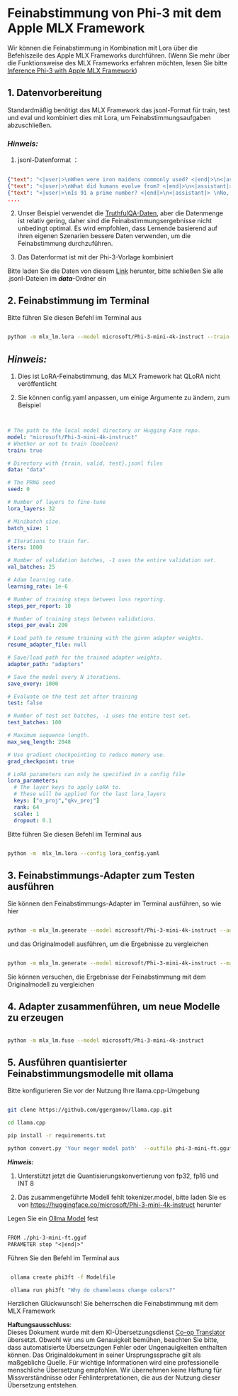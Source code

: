 <!--
CO_OP_TRANSLATOR_METADATA:
{
  "original_hash": "2b94610e2f6fe648e01fa23626f0dd03",
  "translation_date": "2025-07-17T07:56:32+00:00",
  "source_file": "md/03.FineTuning/FineTuning_MLX.md",
  "language_code": "de"
}
-->
# **Feinabstimmung von Phi-3 mit dem Apple MLX Framework**

Wir können die Feinabstimmung in Kombination mit Lora über die Befehlszeile des Apple MLX Frameworks durchführen. (Wenn Sie mehr über die Funktionsweise des MLX Frameworks erfahren möchten, lesen Sie bitte [Inference Phi-3 with Apple MLX Framework](../03.FineTuning/03.Inference/MLX_Inference.md))


## **1. Datenvorbereitung**

Standardmäßig benötigt das MLX Framework das jsonl-Format für train, test und eval und kombiniert dies mit Lora, um Feinabstimmungsaufgaben abzuschließen.


### ***Hinweis:***

1. jsonl-Datenformat ：


```json

{"text": "<|user|>\nWhen were iron maidens commonly used? <|end|>\n<|assistant|> \nIron maidens were never commonly used <|end|>"}
{"text": "<|user|>\nWhat did humans evolve from? <|end|>\n<|assistant|> \nHumans and apes evolved from a common ancestor <|end|>"}
{"text": "<|user|>\nIs 91 a prime number? <|end|>\n<|assistant|> \nNo, 91 is not a prime number <|end|>"}
....

```

2. Unser Beispiel verwendet die [TruthfulQA-Daten](https://github.com/sylinrl/TruthfulQA/blob/main/TruthfulQA.csv), aber die Datenmenge ist relativ gering, daher sind die Feinabstimmungsergebnisse nicht unbedingt optimal. Es wird empfohlen, dass Lernende basierend auf ihren eigenen Szenarien bessere Daten verwenden, um die Feinabstimmung durchzuführen.

3. Das Datenformat ist mit der Phi-3-Vorlage kombiniert

Bitte laden Sie die Daten von diesem [Link](../../../../code/04.Finetuning/mlx) herunter, bitte schließen Sie alle .jsonl-Dateien im ***data***-Ordner ein


## **2. Feinabstimmung im Terminal**

Bitte führen Sie diesen Befehl im Terminal aus


```bash

python -m mlx_lm.lora --model microsoft/Phi-3-mini-4k-instruct --train --data ./data --iters 1000 

```


## ***Hinweis:***

1. Dies ist LoRA-Feinabstimmung, das MLX Framework hat QLoRA nicht veröffentlicht

2. Sie können config.yaml anpassen, um einige Argumente zu ändern, zum Beispiel


```yaml


# The path to the local model directory or Hugging Face repo.
model: "microsoft/Phi-3-mini-4k-instruct"
# Whether or not to train (boolean)
train: true

# Directory with {train, valid, test}.jsonl files
data: "data"

# The PRNG seed
seed: 0

# Number of layers to fine-tune
lora_layers: 32

# Minibatch size.
batch_size: 1

# Iterations to train for.
iters: 1000

# Number of validation batches, -1 uses the entire validation set.
val_batches: 25

# Adam learning rate.
learning_rate: 1e-6

# Number of training steps between loss reporting.
steps_per_report: 10

# Number of training steps between validations.
steps_per_eval: 200

# Load path to resume training with the given adapter weights.
resume_adapter_file: null

# Save/load path for the trained adapter weights.
adapter_path: "adapters"

# Save the model every N iterations.
save_every: 1000

# Evaluate on the test set after training
test: false

# Number of test set batches, -1 uses the entire test set.
test_batches: 100

# Maximum sequence length.
max_seq_length: 2048

# Use gradient checkpointing to reduce memory use.
grad_checkpoint: true

# LoRA parameters can only be specified in a config file
lora_parameters:
  # The layer keys to apply LoRA to.
  # These will be applied for the last lora_layers
  keys: ["o_proj","qkv_proj"]
  rank: 64
  scale: 1
  dropout: 0.1


```

Bitte führen Sie diesen Befehl im Terminal aus


```bash

python -m  mlx_lm.lora --config lora_config.yaml

```


## **3. Feinabstimmungs-Adapter zum Testen ausführen**

Sie können den Feinabstimmungs-Adapter im Terminal ausführen, so wie hier 


```bash

python -m mlx_lm.generate --model microsoft/Phi-3-mini-4k-instruct --adapter-path ./adapters --max-token 2048 --prompt "Why do chameleons change colors? " --eos-token "<|end|>"    

```

und das Originalmodell ausführen, um die Ergebnisse zu vergleichen 


```bash

python -m mlx_lm.generate --model microsoft/Phi-3-mini-4k-instruct --max-token 2048 --prompt "Why do chameleons change colors? " --eos-token "<|end|>"    

```

Sie können versuchen, die Ergebnisse der Feinabstimmung mit dem Originalmodell zu vergleichen


## **4. Adapter zusammenführen, um neue Modelle zu erzeugen**


```bash

python -m mlx_lm.fuse --model microsoft/Phi-3-mini-4k-instruct

```

## **5. Ausführen quantisierter Feinabstimmungsmodelle mit ollama**

Bitte konfigurieren Sie vor der Nutzung Ihre llama.cpp-Umgebung


```bash

git clone https://github.com/ggerganov/llama.cpp.git

cd llama.cpp

pip install -r requirements.txt

python convert.py 'Your meger model path'  --outfile phi-3-mini-ft.gguf --outtype f16 

```

***Hinweis:*** 

1. Unterstützt jetzt die Quantisierungskonvertierung von fp32, fp16 und INT 8

2. Das zusammengeführte Modell fehlt tokenizer.model, bitte laden Sie es von https://huggingface.co/microsoft/Phi-3-mini-4k-instruct herunter

Legen Sie ein [Ollma Model](https://ollama.com/) fest


```txt

FROM ./phi-3-mini-ft.gguf
PARAMETER stop "<|end|>"

```

Führen Sie den Befehl im Terminal aus


```bash

 ollama create phi3ft -f Modelfile 

 ollama run phi3ft "Why do chameleons change colors?" 

```

Herzlichen Glückwunsch! Sie beherrschen die Feinabstimmung mit dem MLX Framework

**Haftungsausschluss**:  
Dieses Dokument wurde mit dem KI-Übersetzungsdienst [Co-op Translator](https://github.com/Azure/co-op-translator) übersetzt. Obwohl wir uns um Genauigkeit bemühen, beachten Sie bitte, dass automatisierte Übersetzungen Fehler oder Ungenauigkeiten enthalten können. Das Originaldokument in seiner Ursprungssprache gilt als maßgebliche Quelle. Für wichtige Informationen wird eine professionelle menschliche Übersetzung empfohlen. Wir übernehmen keine Haftung für Missverständnisse oder Fehlinterpretationen, die aus der Nutzung dieser Übersetzung entstehen.